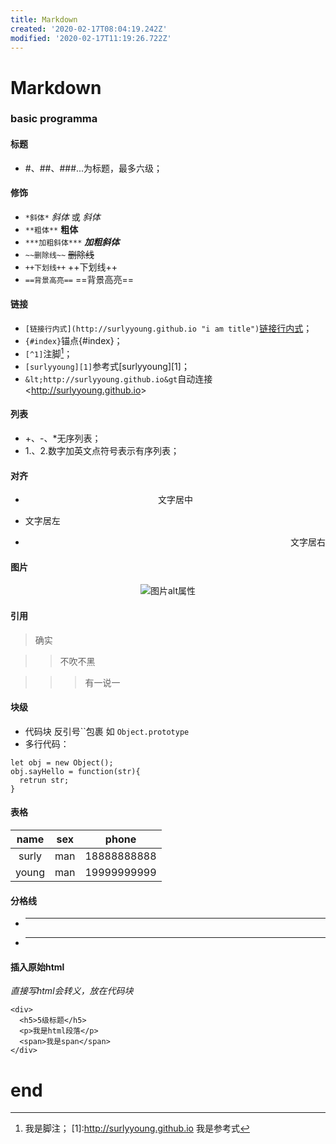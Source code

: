 ```yaml
---
title: Markdown
created: '2020-02-17T08:04:19.242Z'
modified: '2020-02-17T11:19:26.722Z'
---
```


# Markdown

### basic programma

#### 标题
+ #、##、###...为标题，最多六级；

#### 修饰
+ `*斜体*` *斜体* 或 _斜体_
+ `**粗体**` **粗体**
+ `***加粗斜体***` ***加粗斜体***
+ `~~删除线~~` ~~删除线~~
+ `++下划线++` ++下划线++
+ `==背景高亮==` ==背景高亮==

#### 链接
+ `[链接行内式](http://surlyyoung.github.io "i am title")`[链接行内式](http://surlyyoung.github.io "i am title")；
+ `{#index}`锚点{#index}；
+ `[^1]`注脚[^1]；
+ `[surlyyoung][1]`参考式[surlyyoung][1]；
+ `&lt;http://surlyyoung.github.io&gt`自动连接 &lt;http://surlyyoung.github.io&gt;

[^1]:我是脚注；
[1]:http://surlyyoung.github.io 我是参考式

#### 列表
+ +、-、*无序列表；
+ 1.、2.数字加英文点符号表示有序列表；

#### 对齐
+ <center>文字居中</center>
+ <p align="left">文字居左</p>
+ <p align="right">文字居右</p>

#### 图片
<center>

![图片alt属性](https://github.githubassets.com/images/modules/site/sponsors/logo-mona.svg "i am title")
</center>

#### 引用
> 确实

>> 不吹不黑

>>> 有一说一

#### 块级
+ 代码块 反引号``包裹 如 `Object.prototype`
+ 多行代码：
```
let obj = new Object();
obj.sayHello = function(str){
  retrun str;
}
```

#### 表格
|name|sex|phone|
|:-:|:-:|:-:|
|surly|man|18888888888|
|young|man|19999999999|

#### 分格线
+ ---
+ ***

#### 插入原始html
*直接写html会转义，放在代码块*

```
<div>
  <h5>5级标题</h5>
  <p>我是html段落</p>
  <span>我是span</span>
</div> 
```
 


 # end
